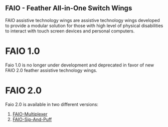 ## FAIO - Feather All-in-One Switch Wings

FAIO assistive technology wings are assistive technology wings developed to provide a modular solution for those with high level of physical disabilities to interact with touch screen devices and personal computers.

# FAIO 1.0

Faio 1.0 is no longer under development and deprecated in favor of new FAIO 2.0 feather assistive technology wings.

# FAIO 2.0

Faio 2.0 is available in two different versions:

1. <a href="https://github.com/milador/FAIO-Multiplexer">FAIO-Multiplexer</a>
2. <a href="https://github.com/milador/FAIO-Sip-And-Puff">FAIO-Sip-And-Puff</a>

